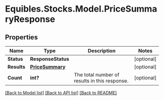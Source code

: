 # Equibles.Stocks.Model.PriceSummaryResponse
## Properties

Name | Type | Description | Notes
------------ | ------------- | ------------- | -------------
**Status** | **ResponseStatus** |  | [optional] 
**Results** | [**PriceSummary**](PriceSummary.md) |  | [optional] 
**Count** | **int?** | The total number of results in this response. | [optional] 

[[Back to Model list]](../README.md#documentation-for-models) [[Back to API list]](../README.md#documentation-for-api-endpoints) [[Back to README]](../README.md)

